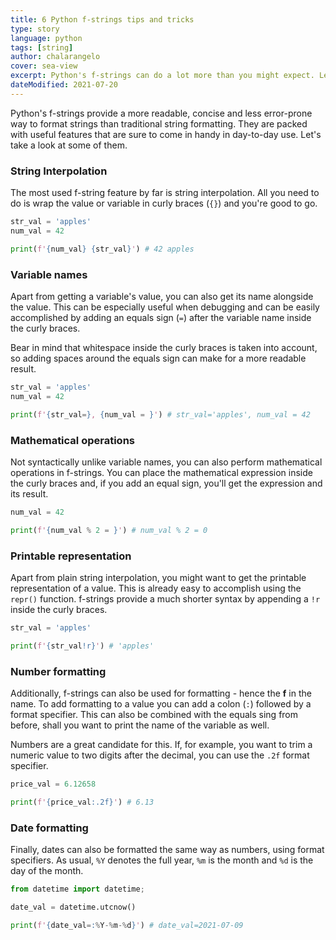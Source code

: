 ```yaml
---
title: 6 Python f-strings tips and tricks
type: story
language: python
tags: [string]
author: chalarangelo
cover: sea-view
excerpt: Python's f-strings can do a lot more than you might expect. Learn a few useful tips and tricks in this quick guide.
dateModified: 2021-07-20
---
```


Python's f-strings provide a more readable, concise and less error-prone way to format strings than traditional string formatting. They are packed with useful features that are sure to come in handy in day-to-day use. Let's take a look at some of them.

### String Interpolation

The most used f-string feature by far is string interpolation. All you need to do is wrap the value or variable in curly braces (`{}`) and you're good to go.

```py
str_val = 'apples'
num_val = 42

print(f'{num_val} {str_val}') # 42 apples
```

### Variable names

Apart from getting a variable's value, you can also get its name alongside the value. This can be especially useful when debugging and can be easily accomplished by adding an equals sign (`=`) after the variable name inside the curly braces.

Bear in mind that whitespace inside the curly braces is taken into account, so adding spaces around the equals sign can make for a more readable result.

```py
str_val = 'apples'
num_val = 42

print(f'{str_val=}, {num_val = }') # str_val='apples', num_val = 42
```

### Mathematical operations

Not syntactically unlike variable names, you can also perform mathematical operations in f-strings. You can place the mathematical expression inside the curly braces and, if you add an equal sign, you'll get the expression and its result.

```py
num_val = 42

print(f'{num_val % 2 = }') # num_val % 2 = 0
```

### Printable representation

Apart from plain string interpolation, you might want to get the printable representation of a value. This is already easy to accomplish using the `repr()` function. f-strings provide a much shorter syntax by appending a `!r` inside the curly braces.

```py
str_val = 'apples'

print(f'{str_val!r}') # 'apples'
```

### Number formatting

Additionally, f-strings can also be used for formatting - hence the **f** in the name. To add formatting to a value you can add a colon (`:`) followed by a format specifier. This can also be combined with the equals sing from before, shall you want to print the name of the variable as well.

Numbers are a great candidate for this. If, for example, you want to trim a numeric value to two digits after the decimal, you can use the `.2f` format specifier.

```py
price_val = 6.12658

print(f'{price_val:.2f}') # 6.13
```

### Date formatting

Finally, dates can also be formatted the same way as numbers, using format specifiers. As usual, `%Y` denotes the full year, `%m` is the month and `%d` is the day of the month.

```py
from datetime import datetime;

date_val = datetime.utcnow()

print(f'{date_val=:%Y-%m-%d}') # date_val=2021-07-09
```
